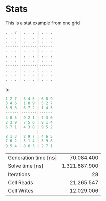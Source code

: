 # Stats

This is a stat example from one grid

```js
. . 7 | . . . | . . . 
. . . | . . . | . . .
. . . | . . . | . . .
------|-------|------
. . . | . . . | . . .
. . . | . . . | . . .
. . . | . . . | . . .
------|-------|------
. . . | . . . | . . .
. . . | . . . | . . .
. . . | . . . | . . .
```

to 

```js
1 2 7 | 3 4 5 | 6 8 9 
3 4 6 | 1 8 9 | 5 2 7
5 9 8 | 6 7 2 | 1 4 3
------|-------|------
4 8 5 | 9 2 1 | 7 3 6
2 3 9 | 7 5 6 | 8 1 4
6 7 1 | 4 3 8 | 9 5 2
------|-------|------
8 1 3 | 2 9 7 | 4 6 5
7 6 2 | 5 1 4 | 3 9 8
9 5 4 | 8 6 3 | 2 7 1
```

|                     |              |
|---------------------|-------------:|
|Generation time [ns] |70.084.400    |
|Solve time      [ns] |1.321.887.900 |
|Iterations           |28            |
|Cell Reads           |21.265.547    |
|Cell Writes          |12.029.006    |